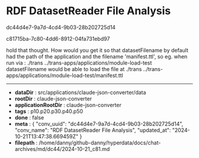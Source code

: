 # RDF DatasetReader File Analysis

dc44d4e7-9a7d-4cd4-9b03-28b202725d14

c81715ba-7c80-4dd6-8912-04fa731ebd97

hold that thought. How would you get it so that datasetFilename by default had the path of the application and the filename 'manifest.ttl', so eg. when run via :
./trans ../trans-apps/applications/module-load-test
datasetFilename would be able to load the file at ./trans ../trans-apps/applications/module-load-test/manifest.ttl

---

* **dataDir** : src/applications/claude-json-converter/data
* **rootDir** : claude-json-converter
* **applicationRootDir** : claude-json-converter
* **tags** : p10.p20.p30.p40.p50
* **done** : false
* **meta** : {
  "conv_uuid": "dc44d4e7-9a7d-4cd4-9b03-28b202725d14",
  "conv_name": "RDF DatasetReader File Analysis",
  "updated_at": "2024-10-21T13:47:38.669459Z"
}
* **filepath** : /home/danny/github-danny/hyperdata/docs/chat-archives/md/dc44/2024-10-21_c81.md